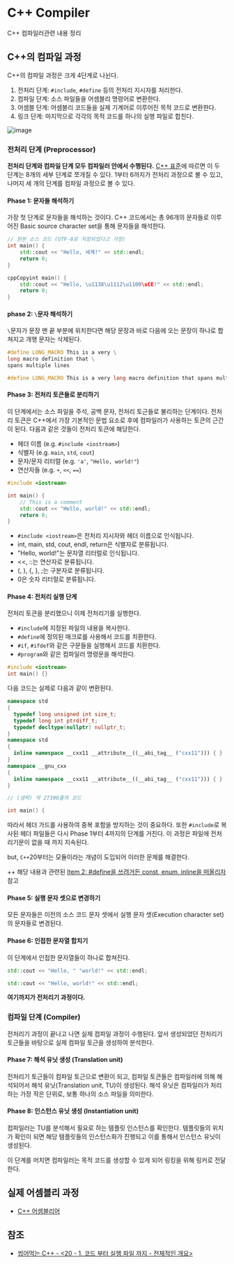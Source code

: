 # C++ Compiler

C++ 컴파일러관련 내용 정리

## C++의 컴파일 과정

C++의 컴파일 과정은 크게 4단계로 나뉜다.

1. 전처리 단계: `#include`, `#define` 등의 전처리 지시자를 처리한다.
2. 컴파일 단계: 소스 파일들을 어셈블리 명령어로 변환한다.
3. 어셈블 단계: 어셈블리 코드들을 실제 기계어로 이루어진 목적 코드로 변환한다.
4. 링크 단계: 마지막으로 각각의 목적 코드를 하나의 실행 파일로 합친다.

![image](https://github.com/user-attachments/assets/c09eb13b-a2da-434e-b545-46ae1ef17d02)

### 전처리 단계 (Preprocessor)

**전처리 단계와 컴파일 단계 모두 컴파일러 안에서 수행된다.** [C++ 표준](https://eel.is/c++draft/lex.phases)에 따르면 이 두 단계는 8개의 세부 단계로 쪼개질 수 있다. 1부터 6까지가 전처리 과정으로 볼 수 있고, 나머지 세 개의 단계를 컴파일 과정으로 볼 수 있다.

#### Phase 1: 문자들 해석하기

가장 첫 단계로 문자들을 해석하는 것이다. C++ 코드에서는 총 96개의 문자들로 이루어진 Basic source character set을 통해 문자들을 해석한다.

```cpp
// 원본 소스 코드 (UTF-8로 저장되었다고 가정)
int main() {
    std::cout << "Hello, 세계!" << std::endl;
    return 0;
}
```

```cpp
cppCopyint main() {
    std::cout << "Hello, \u1138\u1112\u1100\uCE!" << std::endl;
    return 0;
}
```

#### phase 2: `\`문자 해석하기

`\`문자가 문장 맨 끝 부분에 위치한다면 해당 문장과 바로 다음에 오는 문장이 하나로 합쳐지고 개행 문자는 삭제된다.

```cpp
#define LONG_MACRO This is a very \
long macro definition that \
spans multiple lines
```

```cpp
#define LONG_MACRO This is a very long macro definition that spans multiple lines
```

#### Phase 3: 전처리 토큰들로 분리하기

이 단계에서는 소스 파일을 주석, 공백 문자, 전처리 토근들로 불리하는 단계이다. 전처리 토큰은 C++에서 가장 기본적인 문법 요소로 후에 컴파일러가 사용하는 토큰의 근간이 된다. 다음과 같은 것들이 전처리 토큰에 해당한다.

- 헤더 이름 (e.g. `#include <iostream>`)
- 식별자 (e.g. `main`, `std`, `cout`)
- 문자/문자 리터럴 (e.g. `'a'`, `"Hello, world!"`)
- 연산자들 (e.g. `+`, `<<`, `==`)

```cpp
#include <iostream>

int main() {
    // This is a comment
    std::cout << "Hello, world!" << std::endl;
    return 0;
}
```

- `#include <iostream>`은 전처리 지시자와 헤더 이름으로 인식됩니다.
- int, main, std, cout, endl, return은 식별자로 분류됩니다.
- "Hello, world!"는 문자열 리터럴로 인식됩니다.
- <<, ::는 연산자로 분류됩니다.
- (, ), {, }, ;는 구분자로 분류됩니다.
- 0은 숫자 리터럴로 분류됩니다.

#### Phase 4: 전처리 실행 단계

전처리 토큰을 분리했으니 이제 전처리기를 실행한다.

- `#include`에 지정된 파일의 내용을 복사한다.
- `#define`에 정의된 매크로를 사용해서 코드를 치환한다.
- `#if`, `#ifdef`와 같은 구문들을 실행해서 코드를 치환한다.
- `#program`와 같은 컴파일러 명령문을 해석한다.

```cpp
#include <iostream>
int main() {}
```

다음 코드는 실제로 다음과 같이 변환된다.

```cpp
namespace std
{
  typedef long unsigned int size_t;
  typedef long int ptrdiff_t;
  typedef decltype(nullptr) nullptr_t;
}
namespace std
{
  inline namespace __cxx11 __attribute__((__abi_tag__ ("cxx11"))) { }
}
namespace __gnu_cxx
{
  inline namespace __cxx11 __attribute__((__abi_tag__ ("cxx11"))) { }
}

// (생략) 약 27300줄의 코드

int main() {
```

따라서 헤더 가드를 사용하여 중복 포함을 방지하는 것이 중요하다. 또한 `#include`로 복사된 헤더 파일들은 다시 Phase 1부터 4까지의 단계를 거친다. 이 과정은 파일에 전처리기문이 없을 때 까지 지속된다.

but, `C++`20부터는 모듈이라는 개념이 도입되어 이러한 문제를 해결한다.

++ 해당 내용과 관련된 [Item 2: #define을 쓰려거든 const, enum, inline을 떠올리자](https://github.com/fkdl0048/BookReview/issues/278) 참고

#### Phase 5: 실행 문자 셋으로 변경하기

모든 문자들은 이전의 소스 코드 문자 셋에서 실행 문자 셋(Execution character set) 의 문자들로 변경된다.

#### Phase 6: 인접한 문자열 합치기

이 단계에서 인접한 문자열들이 하나로 합쳐진다.

```cpp
std::cout << "Hello, " "world!" << std::endl;
```

```cpp
std::cout << "Hello, world!" << std::endl;
```

**여기까지가 전처리기 과정이다.**

### 컴파일 단계 (Compiler)

전처리기 과정이 끝나고 나면 실제 컴파일 과정이 수행된다. 앞서 생성되었던 전처리기 토근들을 바탕으로 실제 컴파일 토근을 생성하여 분석한다.

#### Phase 7: 해석 유닛 생성 (Translation unit)

전처리기 토근들이 컴파일 토근으로 변환이 되고, 컴파일 토큰들은 컴파일러에 의해 해석되어서 해석 유닛(Translation unit, TU)이 생성된다. 해석 유닛은 컴파일러가 처리하는 가장 작은 단위로, 보통 하나의 소스 파일을 의미한다.

#### Phase 8: 인스턴스 유닛 생성 (Instantiation unit)

컴파일러는 TU를 분석해서 필요로 하는 템플릿 인스턴스를 확인한다. 템플릿들의 위치가 확인이 되면 해당 템플릿들의 인스턴스화가 진행되고 이를 통해서 인스턴스 유닛이 생성된다.

이 단계를 머치면 컴파일러는 목적 코드를 생성할 수 있게 되어 링킹을 위해 링커로 전달한다.

## 실제 어셈블리 과정

- [C++ 어셈블리어](../Assembler/README.md)

## 참조

- [씹어먹는 C++ - <20 - 1. 코드 부터 실행 파일 까지 - 전체적인 개요>](https://modoocode.com/319)
